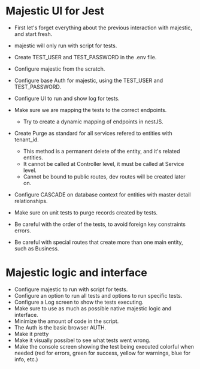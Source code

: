 # Majestic UI for Jest
- First let's forget everything about the previous interaction with majestic, and start fresh.
- majestic will only run with script for tests.
- Create TEST_USER and TEST_PASSWORD in the .env file.
- Configure majestic from the scratch.
- Configure base Auth for majestic, using the TEST_USER and TEST_PASSWORD.
- Configure UI to run and show log for tests.
- Make sure we are mapping the tests to the correct endpoints.
    - Try to create a dynamic mapping of endpoints in nestJS.

- Create Purge as standard for all services refered to entities with tenant_id.
    - This method is a permanent delete of the entity, and it's related entities.
    - It cannot be called at Controller level, it must be called at Service level.
    - Cannot be bound to public routes, dev routes will be created later on.
- Configure CASCADE on database context for entities with master detail relationships.

- Make sure on unit tests to purge records created by tests.
- Be careful with the order of the tests, to avoid foreign key constraints errors.
- Be careful with special routes that create more than one main entity, such as Business.

# Majestic logic and interface
- Configure majestic to run with script for tests.
- Configure an option to run all tests and options to run specific tests.
- Configure a Log screen to show the tests executing.
- Make sure to use as much as possible native majestic logic and interface.
- Minimize the amount of code in the script.
- The Auth is the basic browser AUTH.
- Make it pretty
- Make it visually possibel to see what tests went wrong.
- Make the console screen showing the test being executed colorful when needed (red for errors, green for success, yellow for warnings, blue for info, etc.)
